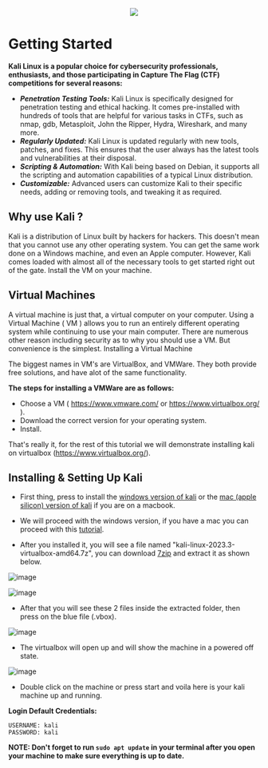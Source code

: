 <p align="center">
  <img src="https://github.com/Cyber-Security-Club-HTU/CTF-Training/assets/75253629/168e55c5-937d-4d2c-af62-be413d6702cd">
</p>

# Getting Started

**Kali Linux is a popular choice for cybersecurity professionals, enthusiasts, and those participating in Capture The Flag (CTF) competitions for several reasons:**

- ***Penetration Testing Tools:*** Kali Linux is specifically designed for penetration testing and ethical hacking. It comes pre-installed with hundreds of tools that are helpful for various tasks in CTFs, such as nmap, gdb, Metasploit, John the Ripper, Hydra, Wireshark, and many more.
- ***Regularly Updated:*** Kali Linux is updated regularly with new tools, patches, and fixes. This ensures that the user always has the latest tools and vulnerabilities at their disposal.
- ***Scripting & Automation:*** With Kali being based on Debian, it supports all the scripting and automation capabilities of a typical Linux distribution. 
- ***Customizable:*** Advanced users can customize Kali to their specific needs, adding or removing tools, and tweaking it as required.

## Why use Kali ?
Kali is a distribution of Linux built by hackers for hackers. This doesn't mean that you cannot use any other operating system. 
You can get the same work done on a Windows machine, and even an Apple computer. 
However, Kali comes loaded with almost all of the necessary tools to get started right out of the gate.
Install the VM on your machine.

## Virtual Machines
A virtual machine is just that, a virtual computer on your computer. Using a Virtual Machine ( VM ) allows you to run an entirely different operating system while continuing to use your main computer. 
There are numerous other reason including security as to why you should use a VM. But convenience is the simplest.
Installing a Virtual Machine

The biggest names in VM's are VirtualBox, and VMWare. They both provide free solutions, and have alot of the same functionality. 

**The steps for installing a VMWare are as follows:**

- Choose a VM ( https://www.vmware.com/ or https://www.virtualbox.org/ ).
- Download the correct version for your operating system.
- Install.
  
That's really it, for the rest of this tutorial we will demonstrate installing kali on virtualbox (https://www.virtualbox.org/).

## Installing & Setting Up Kali

- First thing, press to install the [windows version of kali](https://cdimage.kali.org/kali-2023.3/kali-linux-2023.3-virtualbox-amd64.7z ) or the [mac (apple silicon) version of kali](https://cdimage.kali.org/kali-2023.3/kali-linux-2023.3-installer-arm64.iso) if you are on a macbook.

- We will proceed with the windows version, if you have a mac you can proceed with this [tutorial](https://www.youtube.com/watch?v=9zdjQ9w_v_4).

- After you installed it, you will see a file named "kali-linux-2023.3-virtualbox-amd64.7z", you can download [7zip](https://www.7-zip.org/a/7z2301-x64.exe) and extract it as shown below.

![image](https://github.com/Cyber-Security-Club-HTU/CTF-Training/assets/75253629/4989872d-d2d1-48a2-96ea-6c70d1b3eabf)

![image](https://github.com/Cyber-Security-Club-HTU/CTF-Training/assets/75253629/c55428d4-8dc4-470e-b9e8-af32209ea52d)


- After that you will see these 2 files inside the extracted folder, then press on the blue file (.vbox).

![image](https://github.com/Cyber-Security-Club-HTU/CTF-Training/assets/75253629/c180a262-ce55-4dd0-ad8f-abeb021d261b)

- The virtualbox will open up and will show the machine in a powered off state.

![image](https://github.com/Cyber-Security-Club-HTU/CTF-Training/assets/75253629/b28c2260-1981-4ee9-a0ae-bb733f15db83)

- Double click on the machine or press start and voila here is your kali machine up and running.

**Login Default Credentials:**

```
USERNAME: kali
PASSWORD: kali
```

**NOTE: Don't forget to run `sudo apt update` in your terminal after you open your machine to make sure everything is up to date.**

